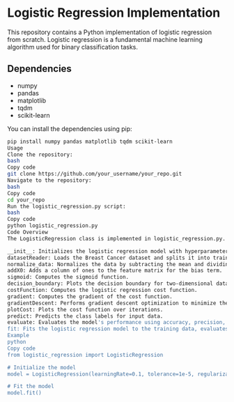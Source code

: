 # Logistic Regression Implementation

This repository contains a Python implementation of logistic regression from scratch. Logistic regression is a fundamental machine learning algorithm used for binary classification tasks.

## Dependencies
- numpy
- pandas
- matplotlib
- tqdm
- scikit-learn

You can install the dependencies using pip:

```bash
pip install numpy pandas matplotlib tqdm scikit-learn
Usage
Clone the repository:
bash
Copy code
git clone https://github.com/your_username/your_repo.git
Navigate to the repository:
bash
Copy code
cd your_repo
Run the logistic_regression.py script:
bash
Copy code
python logistic_regression.py
Code Overview
The LogisticRegression class is implemented in logistic_regression.py. Below is a brief overview of its functionalities:

__init__: Initializes the logistic regression model with hyperparameters such as learning rate, tolerance, regularization, lambda parameter, and maximum iterations.
datasetReader: Loads the Breast Cancer dataset and splits it into training and testing sets.
normalize_data: Normalizes the data by subtracting the mean and dividing by the standard deviation.
addX0: Adds a column of ones to the feature matrix for the bias term.
sigmoid: Computes the sigmoid function.
decision_boundary: Plots the decision boundary for two-dimensional datasets.
costFunction: Computes the logistic regression cost function.
gradient: Computes the gradient of the cost function.
gradientDescent: Performs gradient descent optimization to minimize the cost function.
plotCost: Plots the cost function over iterations.
predict: Predicts the class labels for input data.
evaluate: Evaluates the model's performance using accuracy, precision, and recall metrics.
fit: Fits the logistic regression model to the training data, evaluates its performance on the test data, and plots the decision boundary.
Example
python
Copy code
from logistic_regression import LogisticRegression

# Initialize the model
model = LogisticRegression(learningRate=0.1, tolerance=1e-5, regularization=True, lambda_param=0.01)

# Fit the model
model.fit()
